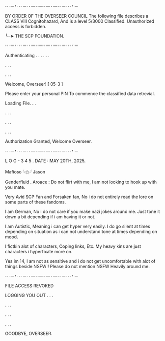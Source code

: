 
┄ ─    𐎟    ┄ ─ ┄─┄─┄─┄─┄ ─ ┄    𐎟    ─

BY ORDER OF THE OVERSEER COUNCIL
The following file describes a CLASS VIII Cognitohazard, And is a level 5/3000 Classified. Unauthorized access is forbidden.

╰┈➤ THE SCP FOUNDATION.

┄ ─    𐎟    ┄ ─ ┄─┄─┄─┄─┄ ─ ┄    𐎟    ─

Authenticating . . .
. . .

. . .

. . .

Welcome, Overseer! [ 05-3 ]

Please enter your personal PIN To commence the classified data retrevial.

Loading File. . .

. . .

. . .

. . .

Authorization Granted, Welcome Overseer.

┄ ─    𐎟    ┄ ─ ┄─┄─┄─┄─┄ ─ ┄    𐎟    ─

L O G - 3 4 5  . DATE : MAY 20TH, 2025.

   Mafioso 𓆩⚝𓆪 Jason

   Genderfluid . Aroace : Do not flirt with me, I am not looking to hook up with you mate.

   
Very Avid SCP Fan and Forsaken fan, No i do not entirely read the lore on some parts of these fandoms. 

I am German, No i do not care if you make nazi jokes around me. Just tone it down a bit depending if i am having it or not.

I am Autistic, Meaning i can get hyper very easily. I do go silent at times depending on situation as i can not understand tone at times depending on mood.

I fictkin alot of characters, Coping links, Etc. My heavy kins are just characters i hyperfixate more on. 

Yes im 14, I am not as sensitive and i do not get uncomfortable with alot of things beside NSFW ! Please do not mention NSFW Heavily around me.

┄ ─    𐎟    ┄ ─ ┄─┄─┄─┄─┄ ─ ┄    𐎟    ─

FILE ACCESS REVOKED

LOGGING YOU OUT . . .

. . .

. . .

. . .

GOODBYE, OVERSEER.
 
